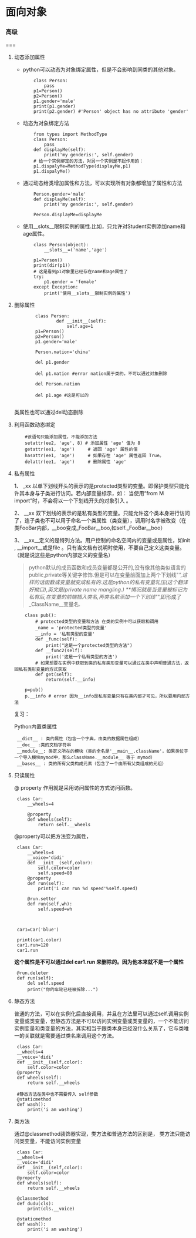 # 面向对象
### 高级
===
1. 动态添加属性

	* python可以动态为对象绑定属性，但是不会影响到同类的其他对象。
	
		```
			class Person:
			    pass
			p1=Person()
			p2=Person()
			p1.gender='male'
			print(p1.gender)
			print(p2.gender) #'Person' object has no attribute 'gender'
		```
	* 动态为对象绑定方法

		```
			from types import MethodType
			class Person:
			    pass
			def displayMe(self):
			    print('my genderis:', self.gender)
			# 给一个实例绑定的方法，对另一个实例是不起作用的：
			p1.dispalyMe=MethodType(displayMe,p1)
			p1.dispalyMe()
		```
	* 通过动态给类增加属性和方法，可以实现所有对象都增加了属性和方法

		```
			Person.gender='male'
			def displayMe(self):
    			print('my genderis:', self.gender)
    			
    		Person.displayMe=displayMe
		```
	* 使用__slots__限制实例的属性.比如，只允许对Student实例添加name和age属性。

		```
			class Person(object):
			    __slots__=('name','age')
			
			p1=Person()
			print(dir(p1))
			# 这是看到p1对象里已经存在name和age属性了
			try:
			    p1.gender = 'female'
			except Exception:
			    print('使用__slots__限制实例的属性')
		```
2. 删除属性

	

	```
			class Person:
			        def __init__(self):
        				self.age=1
			p1=Person()
			p2=Person()
			p1.gender='male'
			
			Person.nation='china'
			
			del p1.gender
			
			del p1.nation #error nation属于类的，不可以通过对象删除
			
			del Person.nation
			
			del p1.age #这是可以的
		
	```
	
	类属性也可以通过del动态删除
	
3. 利用函数动态绑定

	```	
		#该语句只能添加属性，不能添加方法
		setattr(ee2, 'age', 8) # 添加属性 'age' 值为 8
		getattr(ee1, 'age')   	# 返回 'age' 属性的值
		hasattr(ee1, 'age')   	# 如果存在 'age' 属性返回 True。
		delattr(ee1, 'age')  	# 删除属性 'age'
	```
4. 私有属性

	1、 _xx 以单下划线开头的表示的是protected类型的变量。即保护类型只能允许其本身与子类进行访问。若内部变量标示，如： 当使用“from M import”时，不会将以一个下划线开头的对象引入 。

	2、 \_\_xx 双下划线的表示的是私有类型的变量。只能允许这个类本身进行访问了，连子类也不可以用于命名一个类属性（类变量），调用时名字被改变（在类FooBar内部，__boo变成_FooBar__boo,如self._FooBar__boo）

	3、 \_\_xx__定义的是特列方法。用户控制的命名空间内的变量或是属性，如init , __import__或是file 。只有当文档有说明时使用，不要自己定义这类变量。 （就是说这些是python内部定义的变量名）
	
	>python默认的成员函数和成员变量都是公开的,没有像其他类似语言的public,private等关键字修饰.但是可以在变量前面加上两个下划线"_",这样的话函数或变量就变成私有的.这是python的私有变量轧压(这个翻译好拗口),英文是(private name mangling.) **情况就是当变量被标记为私有后,在变量的前端插入类名,再类名前添加一个下划线"_",即形成了_ClassName\_\_变量名.
	
	```
		class pub():
			# protected类型的变量和方法 在类的实例中可以获取和调用
		    _name = 'protected类型的变量'
		    __info = '私有类型的变量'
		    def _func(self):
		        print("这是一个protected类型的方法")
		    def __func2(self):
		        print('这是一个私有类型的方法')
		    # 如果想要在实例中获取到类的私有类形变量可以通过在类中声明普通方法，返回私有类形变量的方式获取
		    def get(self):
		        return(self.__info)
		        
		p=pub()
		p.__info # error 因为__info是私有变量只有在类内部才可见，所以要用内部方法
	```
	
	复习：
	
	Python内置类属性
	
		__dict__ : 类的属性（包含一个字典，由类的数据属性组成）
		__doc__ :类的文档字符串
		__module__: 类定义所在的模块（类的全名是'__main__.className'，如果类位于一个导入模块mymod中，那么className.__module__ 等于 mymod）
		__bases__ : 类的所有父类构成元素（包含了一个由所有父类组成的元组）
5. 只读属性

	@ property 作用就是采用访问属性的方式访问函数。
	
		class Car:
		    __wheels=4
		
		    @property
		    def wheels(self):
		        return self.__wheels

	@property可以把方法变为属性，
	
		class Car:
		    __wheels=4
		    __voice='didi'
		    def __init__(self,color):
		        self.color=color
		        self.speed=80
		    @property
		    def run(self):
		        print('i can run %d speed'%self.speed)
		
		    @run.setter
		    def run(self,wh):
		        self.speed=wh
		
		
		
		car1=Car('blue')
		
		print(car1.color)
		car1.run=120
		car1.run
		
	**这个属性是不可以通过del car1.run 来删除的。因为他本来就不是一个属性**
		
		@run.deleter
	    def run(self):
	        del self.speed
	        print("你的车轮已经被拆除...")
6. 静态方法

	普通的方法，可以在实例化后直接调用，并且在方法里可以通过self.调用实例变量或类变量，但静态方法是不可以访问实例变量或类变量的，一个不能访问实例变量和类变量的方法，其实相当于跟类本身已经没什么关系了，它与类唯一的关联就是需要通过类名来调用这个方法。
	
		class Car:
	    __wheels=4
	    __voice='didi'
	    def __init__(self,color):
	        self.color=color
	    @property
	    def wheels(self):
	        return self.__wheels
	
	  	#静态方法在类中也不需要传入 self参数
	    @staticmethod
	    def wash():
	        print('i am washing')
	       
7. 类方法

	通过@classmethod装饰器实现，类方法和普通方法的区别是， 类方法只能访问类变量，不能访问实例变量
	
		class Car:
	    __wheels=4
	    __voice='didi'
	    def __init__(self,color):
	        self.color=color
	    @property
	    def wheels(self):
	        return self.__wheels
	
	    @classmethod
	    def dudu(cls):
	        print(cls.__voice)
	        
	    @staticmethod
	    def wash():
	        print('i am washing')
